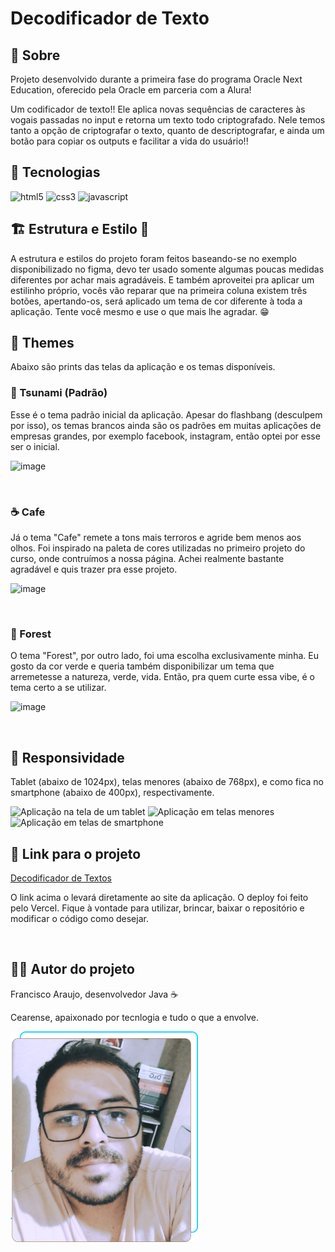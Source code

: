 <h1>Decodificador de Texto</h1>

<h2>📃 Sobre</h2>
<p>Projeto desenvolvido durante a primeira fase do programa Oracle Next Education, oferecido pela Oracle em parceria com a Alura!</p>
<p>Um codificador de texto!! Ele aplica novas sequências de caracteres às vogais passadas no input e retorna um texto todo criptografado. Nele temos tanto a opção de criptografar o texto, quanto de descriptografar, e ainda um botão para copiar os outputs e facilitar a vida do usuário!!</p>

## 🚀 Tecnologias

<div>
  <img alt="html5" src="https://img.shields.io/badge/HTML5-E34F26?style=for-the-badge&logo=html5&logoColor=white" />
  <img alt="css3" src="https://img.shields.io/badge/CSS3-1572B6?style=for-the-badge&logo=css3&logoColor=white" />
  <img alt="javascript" src="https://img.shields.io/badge/JavaScript-F7DF1E?style=for-the-badge&logo=javascript&logoColor=black" />
</div>

<h2>🏗 Estrutura e Estilo 📿</h2>
<p>A estrutura e estilos do projeto foram feitos baseando-se no exemplo disponibilizado no figma, devo ter usado somente algumas poucas medidas diferentes por achar mais agradáveis. E também aproveitei pra aplicar um estilinho próprio, vocês vão reparar que na primeira coluna existem três botões, apertando-os, será aplicado um tema de cor diferente à toda a aplicação. Tente você mesmo e use o que mais lhe agradar. 😁</p>

<h2>🎨 Themes</h2>
<p>Abaixo são prints das telas da aplicação e os temas disponíveis.</p>

<h3>🌊 Tsunami (Padrão)</h3>
<p>Esse é o tema padrão inicial da aplicação. Apesar do flashbang (desculpem por isso), os temas brancos ainda são os padrões em muitas aplicações de empresas grandes, por exemplo facebook, instagram, então optei por esse ser o inicial.</p>

![image](https://github.com/FranciscoAraujo95/decodificador-de-texto-alura-oracle/assets/89553117/2cc668fc-859b-480a-bb4d-5949fcf5fbef)

<br>
<h3>☕ Cafe</h3>
<p>Já o tema "Cafe" remete a tons mais terroros e agride bem menos aos olhos. Foi inspirado na paleta de cores utilizadas no primeiro projeto do curso, onde contruímos a nossa página. Achei realmente bastante agradável e quis trazer pra esse projeto.</p>

![image](https://github.com/FranciscoAraujo95/decodificador-de-texto-alura-oracle/assets/89553117/18105cc2-f9b3-4c9b-95d3-6bb298381b30)

<br>
<h3>🌲 Forest</h3>
<p>O tema "Forest", por outro lado, foi uma escolha exclusivamente minha. Eu gosto da cor verde e queria também disponibilizar um tema que arremetesse a natureza, verde, vida. Então, pra quem curte essa vibe, é o tema certo a se utilizar. </p>

![image](https://github.com/FranciscoAraujo95/decodificador-de-texto-alura-oracle/assets/89553117/339a4e26-63a3-41b0-bebe-b99673d95297)

<br>
<h2>📱 Responsividade</h2>
<p>Tablet (abaixo de 1024px), telas menores (abaixo de 768px), e como fica no smartphone (abaixo de 400px), respectivamente.</p>

<img src="https://github.com/FranciscoAraujo95/decodificador-de-texto-alura-oracle/assets/89553117/1d5c61e2-3c35-4237-ae23-b7385810567b" alt="Aplicação na tela de um tablet" width="260"/>
<img src="https://github.com/FranciscoAraujo95/decodificador-de-texto-alura-oracle/assets/89553117/dd522139-6962-4f9d-ab03-0f823d6e22e5" alt="Aplicação em telas menores" width="250"/>
<img src="https://github.com/FranciscoAraujo95/decodificador-de-texto-alura-oracle/assets/89553117/2c6e2a0b-f919-450c-a9d5-08add85debdb" alt="Aplicação em telas de smartphone" width="210"/>

<br>
<h2>🔗 Link para o projeto</h2>
<p><a href="https://decodificador-de-texto-alura-oracle-francisco-araujo.vercel.app/" target="self">Decodificador de Textos</a></p>
<p>O link acima o levará diretamente ao site da aplicação. O deploy foi feito pelo Vercel. Fique à vontade para utilizar, brincar, baixar o repositório e modificar o código como desejar.</p>

<br>
<h2>👨‍💻 Autor do projeto</h2>

<p class="title" >Francisco Araujo, desenvolvedor Java ☕</p>
<p>Cearense, apaixonado por tecnlogia e tudo o que a envolve. </p>
<img class="perfil" src="./assets/pf.png" alt="Foto de perfil do autor do projeto" width="300"/>
